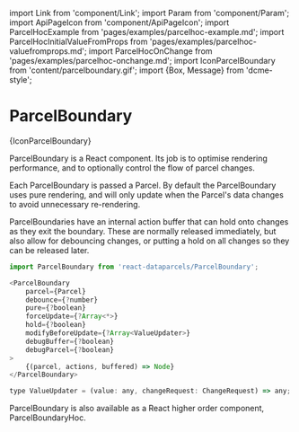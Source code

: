 import Link from 'component/Link';
import Param from 'component/Param';
import ApiPageIcon from 'component/ApiPageIcon';
import ParcelHocExample from 'pages/examples/parcelhoc-example.md';
import ParcelHocInitialValueFromProps from 'pages/examples/parcelhoc-valuefromprops.md';
import ParcelHocOnChange from 'pages/examples/parcelhoc-onchange.md';
import IconParcelBoundary from 'content/parcelboundary.gif';
import {Box, Message} from 'dcme-style';

# ParcelBoundary

<ApiPageIcon>{IconParcelBoundary}</ApiPageIcon>

ParcelBoundary is a React component. Its job is to optimise rendering performance, and to optionally control the flow of parcel changes.

Each ParcelBoundary is passed a Parcel. By default the ParcelBoundary uses pure rendering, and will only update when the Parcel's data changes to avoid unnecessary re-rendering.

ParcelBoundaries have an internal action buffer that can hold onto changes as they exit the boundary. These are normally released immediately, but also allow for debouncing changes, or putting a hold on all changes so they can be released later.

```js
import ParcelBoundary from 'react-dataparcels/ParcelBoundary';
```

```js
<ParcelBoundary
    parcel={Parcel}
    debounce={?number}
    pure={?boolean}
    forceUpdate={?Array<*>}
    hold={?boolean}
    modifyBeforeUpdate={?Array<ValueUpdater>}
    debugBuffer={?boolean}
    debugParcel={?boolean}
>
    {(parcel, actions, buffered) => Node}
</ParcelBoundary>

type ValueUpdater = (value: any, changeRequest: ChangeRequest) => any;
```

<Box modifier="margin">
    <Message>ParcelBoundary is also available as a React higher order component, <Link to="/api/ParcelBoundaryHoc">ParcelBoundaryHoc</Link>.</Message>
</Box>
